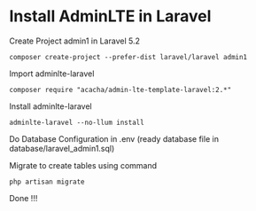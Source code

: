 # Install AdminLTE in Laravel
Create Project admin1 in Laravel 5.2
```
composer create-project --prefer-dist laravel/laravel admin1
```

Import adminlte-laravel
```
composer require "acacha/admin-lte-template-laravel:2.*"
```

Install adminlte-laravel
```
adminlte-laravel --no-llum install
```

Do Database Configuration in .env (ready database file in database/laravel_admin1.sql)

Migrate to create tables using command

```
php artisan migrate
```

Done !!!